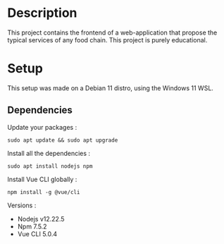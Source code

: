 # Description

This project contains the frontend of a web-application that propose the typical services of any food chain. This project is purely educational.

# Setup

This setup was made on a Debian 11 distro, using the Windows 11 WSL.

## Dependencies

Update your packages :

```
sudo apt update && sudo apt upgrade
```

Install all the dependencies :

```
sudo apt install nodejs npm 
```

Install Vue CLI globally :

```
npm install -g @vue/cli
```

Versions :
* Nodejs v12.22.5
* Npm 7.5.2
* Vue CLI 5.0.4